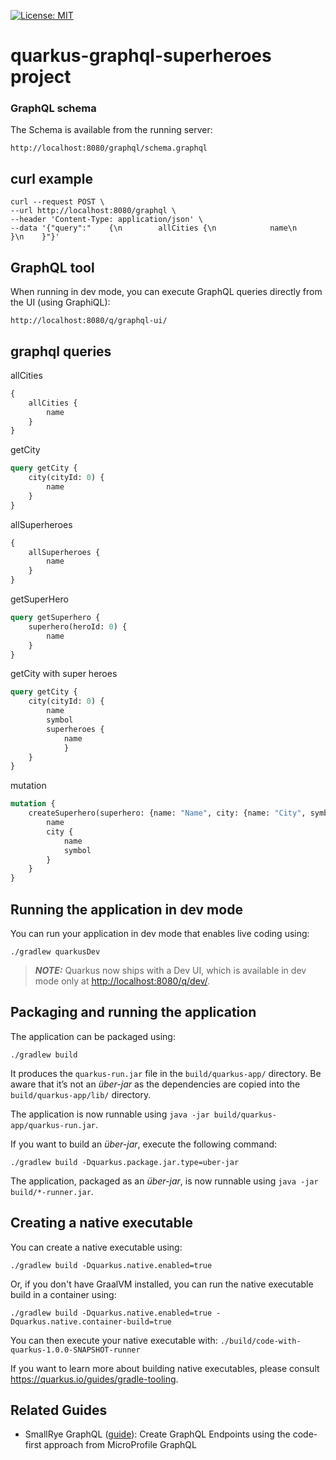 
[![License: MIT](https://img.shields.io/badge/License-MIT-yellow.svg)](https://opensource.org/licenses/MIT)

# quarkus-graphql-superheroes project

### GraphQL schema

The Schema is available from the running server:

    http://localhost:8080/graphql/schema.graphql

## curl example

```shell script
curl --request POST \
--url http://localhost:8080/graphql \
--header 'Content-Type: application/json' \
--data '{"query":"    {\n        allCities {\n            name\n        }\n    }"}'
```

## GraphQL tool

When running in dev mode, you can execute GraphQL queries directly from the UI (using GraphiQL):

    http://localhost:8080/q/graphql-ui/

## graphql queries

allCities

```graphql
{
    allCities {
        name
    }
}
```

getCity

```graphql
query getCity {
    city(cityId: 0) {
        name
    }
}
```

allSuperheroes

```graphql
{
    allSuperheroes {
        name
    }
}
```

getSuperHero

```graphql
query getSuperhero {
    superhero(heroId: 0) {
        name
    }
}
```

getCity with super heroes

```graphql
query getCity {
    city(cityId: 0) {
        name
        symbol
        superheroes {
            name
            }
    }
}
```

mutation

```graphql
mutation {
    createSuperhero(superhero: {name: "Name", city: {name: "City", symbol: "CTY"}}) {
        name
        city {
            name
            symbol
        }
    }
}
```

## Running the application in dev mode

You can run your application in dev mode that enables live coding using:

```shell script
./gradlew quarkusDev
```

> **_NOTE:_**  Quarkus now ships with a Dev UI, which is available in dev mode only at <http://localhost:8080/q/dev/>.

## Packaging and running the application

The application can be packaged using:

```shell script
./gradlew build
```

It produces the `quarkus-run.jar` file in the `build/quarkus-app/` directory.
Be aware that it’s not an _über-jar_ as the dependencies are copied into the `build/quarkus-app/lib/` directory.

The application is now runnable using `java -jar build/quarkus-app/quarkus-run.jar`.

If you want to build an _über-jar_, execute the following command:

```shell script
./gradlew build -Dquarkus.package.jar.type=uber-jar
```

The application, packaged as an _über-jar_, is now runnable using `java -jar build/*-runner.jar`.

## Creating a native executable

You can create a native executable using:

```shell script
./gradlew build -Dquarkus.native.enabled=true
```

Or, if you don't have GraalVM installed, you can run the native executable build in a container using:

```shell script
./gradlew build -Dquarkus.native.enabled=true -Dquarkus.native.container-build=true
```

You can then execute your native executable with: `./build/code-with-quarkus-1.0.0-SNAPSHOT-runner`

If you want to learn more about building native executables, please consult <https://quarkus.io/guides/gradle-tooling>.

## Related Guides

- SmallRye GraphQL ([guide](https://quarkus.io/guides/smallrye-graphql)): Create GraphQL Endpoints using the code-first approach from MicroProfile GraphQL
